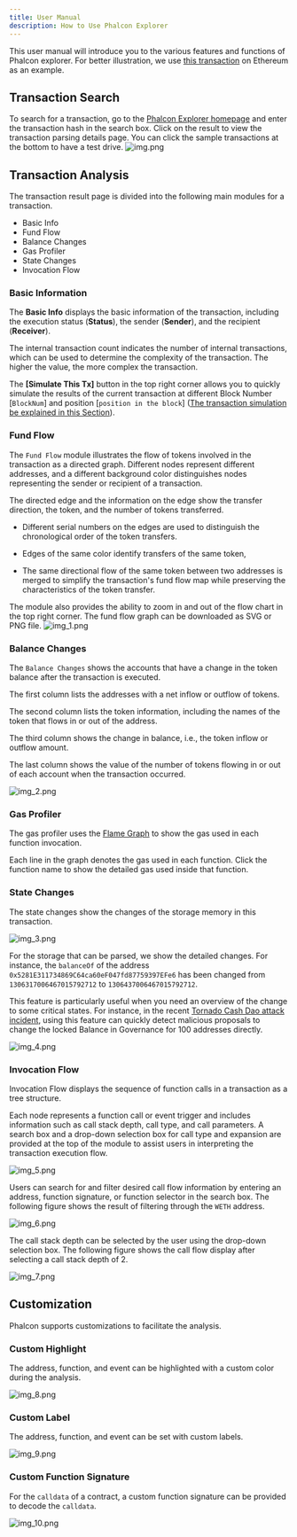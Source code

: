 ```yaml
---
title: User Manual
description: How to Use Phalcon Explorer
---
```


This user manual will introduce you to the various features and functions of Phalcon explorer. For better illustration, we use [this transaction](https://explorer.phalcon.xyz/tx/eth/0xa03286873c7e17a1b9dcb7546546b599bccb264ba6cb216db5a658c43b7da01e) on Ethereum as an example.

## Transaction Search

To search for a transaction, go to the [Phalcon Explorer homepage](https://explorer.phalcon.xyz/) and enter the transaction hash in the search box. Click on the result to view the transaction parsing details page. You can click the sample transactions at the bottom to have a test drive.
![img.png](images/img.png)

## Transaction Analysis

The transaction result page is divided into the following main modules for a transaction.

- Basic Info
- Fund Flow
- Balance Changes
- Gas Profiler
- State Changes
- Invocation Flow

### Basic Information

The **Basic Info** displays the basic information of the transaction, including the execution status (**Status**), the sender (**Sender**), and the recipient (**Receiver**).

The internal transaction count indicates the number of internal transactions, which can be used to determine the complexity of the transaction. The higher the value, the more complex the transaction.

The **[Simulate This Tx]** button in the top right corner allows you to quickly simulate the results of the current transaction at different Block Number [`BlockNum`] and position [`position in the block`] ([The transaction simulation be explained in this Section](https://docs.phalcon.xyz/phalcon-explorer/user-manual#transaction-simulation)).

### Fund Flow
The `Fund Flow` module illustrates the flow of tokens involved in the transaction as a directed graph. Different nodes represent different addresses, and a different background color distinguishes nodes representing the sender or recipient of a transaction.

The directed edge and the information on the edge show the transfer direction, the token, and the number of tokens transferred.

- Different serial numbers on the edges are used to distinguish the chronological order of the token transfers.

- Edges of the same color identify transfers of the same token,

- The same directional flow of the same token between two addresses is merged to simplify the transaction's fund flow map while preserving the characteristics of the token transfer.

The module also provides the ability to zoom in and out of the flow chart in the top right corner. The fund flow graph can be downloaded as SVG or PNG file.
![img_1.png](images/img_1.png)

### Balance Changes
The `Balance Changes` shows the accounts that have a change in the token balance after the transaction is executed.

The first column lists the addresses with a net inflow or outflow of tokens.

The second column lists the token information, including the names of the token that flows in or out of the address.

The third column shows the change in balance, i.e., the token inflow or outflow amount.

The last column shows the value of the number of tokens flowing in or out of each account when the transaction occurred.

![img_2.png](images/img_2.png)

### Gas Profiler

The gas profiler uses the [Flame Graph](https://www.brendangregg.com/flamegraphs.html) to show the gas used in each function invocation.

Each line in the graph denotes the gas used in each function. Click the function name to show the detailed gas used inside that function.

### State Changes

The state changes show the changes of the storage memory in this transaction.

![img_3.png](images/img_3.png)

For the storage that can be parsed, we show the detailed changes. For instance, the `balanceOf` of the address `0x5281E311734869C64ca60eF047fd87759397EFe6` has been changed from `1306317006467015792712` to `1306437006467015792712`.

This feature is particularly useful when you need an overview of the change to some critical states. For instance, in the recent [Tornado Cash Dao attack incident](https://explorer.phalcon.xyz/tx/eth/0x3274b6090685b842aca80b304a4dcee0f61ef8b6afee10b7c7533c32fb75486d), using this feature can quickly detect malicious proposals to change the locked Balance in Governance for 100 addresses directly.

![img_4.png](images/img_4.png)

### Invocation Flow

Invocation Flow displays the sequence of function calls in a transaction as a tree structure.

Each node represents a function call or event trigger and includes information such as call stack depth, call type, and call parameters. A search box and a drop-down selection box for call type and expansion are provided at the top of the module to assist users in interpreting the transaction execution flow.

![img_5.png](images/img_5.png)

Users can search for and filter desired call flow information by entering an address, function signature, or function selector in the search box. The following figure shows the result of filtering through the `WETH` address.

![img_6.png](images/img_6.png)

The call stack depth can be selected by the user using the drop-down selection box. The following figure shows the call flow display after selecting a call stack depth of 2.

![img_7.png](images/img_7.png)

## Customization

Phalcon supports customizations to facilitate the analysis.

### Custom Highlight

The address, function, and event can be highlighted with a custom color during the analysis.

![img_8.png](images/img_8.png)

### Custom Label

The address, function, and event can be set with custom labels.

![img_9.png](images/img_9.png)

### Custom Function Signature

For the `calldata` of a contract, a custom function signature can be provided to decode the `calldata`.

![img_10.png](images/img_10.png)